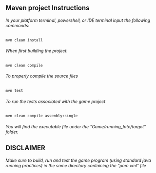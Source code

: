 ## Maven project Instructions

###### In your platform terminal, powershell, or IDE terminal input the following commands:
```mvn clean install```

###### When first building the project.
```mvn clean compile```

###### To properly compile the source files
```mvn test```

###### To run the tests associated with the game project 
```mvn clean compile assembly:single ```

###### You will find the executable file under the "Game/running_late/target" folder.

## DISCLAIMER 
###### Make sure to build, run and test the game program (using standard java running practices) in the same directory containing the "pom.xml" file
